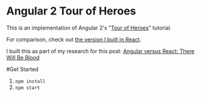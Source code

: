 # Angular 2 Tour of Heroes

This is an implementation of Angular 2's "[Tour of Heroes](https://angular.io/docs/ts/latest/tutorial/toh-pt1.html)" tutorial.

For comparison, check out [the version I built in React](https://github.com/coryhouse/react-tour-of-heroes).

I built this as part of my research for this post: [Angular versus React: There Will Be Blood](https://medium.com/@housecor/angular-2-versus-react-there-will-be-blood-66595faafd51#.p1ucoabov)

#Get Started
1. `npm install`
2. `npm start`

